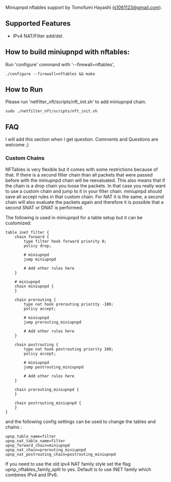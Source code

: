 Miniupnpd nftables support by Tomofumi Hayashi (s1061123@gmail.com).

## Supported Features
- IPv4 NAT/Filter add/del.

## How to build miniupnpd with nftables:
Run 'configure' command with '--firewall=nftables',

`./configure --firewall=nftables && make`

## How to Run
Please run 'netfilter_nft/scripts/nft_init.sh' to add miniupnpd chain.

`sudo ./netfilter_nft/scripts/nft_init.sh`

## FAQ
I will add this section when I get question.
Comments and Questions are welcome ;)

### Custom Chains
NFTables is very flexible but it comes with some restrictions because of that. If there is a second filter chain than all packets that were passed before with the miniupnpd chain will be reevaluated. This also means that if the chain is a drop chain you loose the packets. In that case you really want to use a custom chain and jump to it in your filter chain. miniupnpd should save all accept rules in that custom chain.
For NAT it is the same, a second chain will also evaluate the packets again and therefore it is possible that a second SNAT or DNAT is performed.

The following is used in miniupnpd for a table setup but it can be customized:

    table inet filter {
        chain forward {
            type filter hook forward priority 0;
            policy drop;

            # miniupnpd
            jump miniupnpd

            # Add other rules here
        }

        # miniupnpd
        chain miniupnpd {
        }

        chain prerouting {
            type nat hook prerouting priority -100;
            policy accept;

            # miniupnpd
            jump prerouting_miniupnpd

            # Add other rules here
        }

        chain postrouting {
            type nat hook postrouting priority 100;
            policy accept;

            # miniupnpd
            jump postrouting_miniupnpd

            # Add other rules here
        }

        chain prerouting_miniupnpd {
        }

        chain postrouting_miniupnpd {
        }
    }

and the following config settings can be used to change the tables and chains :

    upnp_table_name=filter
    upnp_nat_table_name=filter
    upnp_forward_chain=miniupnpd
    upnp_nat_chain=prerouting_miniupnpd
    upnp_nat_postrouting_chain=postrouting_miniupnpd

If you need to use the old ipv4 NAT family style set the flag upnp_nftables_family_split to yes.
Default is to use INET family which combines IPv4 and IPv6.